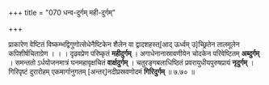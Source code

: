 +++
title = "070 धन्व-दुर्गम् मही-दुर्गम्"

+++

प्राकारेण वेष्टितं विष्कम्भद्विगुणोत्सेधेनैष्टिकेन शैलेन वा द्वादशहस्त्[आद् ऊर्ध्वम् उ]च्छ्रितेन तालमूलेन कपिशीर्षचिताग्रेण । । । दृढवप्रेण परिष्कृतं **महीदुर्गम्** । अगाधेनानास्रावणीयेन चोदकेन परिवेष्टितम् **अब्दुर्गम्** । समन्ततो ऽर्धयोजनमात्रं घनमहावृक्षचितं **वार्क्षदुर्गम्** । चतुरङ्गबलाधिष्ठितं प्रवरायुधीयपुरुषप्रायं **नृदुर्गम्** । गिरिपृष्टं दुरारोहम् एकमार्गानुगतम् [अन्तर्]नदीप्रस्रवणोदमं **गिरिदुर्गम्** ॥ ७.७० ॥